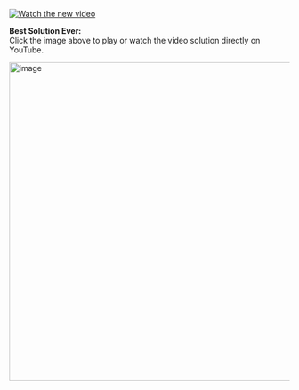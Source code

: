 

[![Watch the new video](https://img.youtube.com/vi/Gmr0PikB2d0/0.jpg)](https://youtu.be/Gmr0PikB2d0 "Watch the new video")


**Best Solution Ever:**  
Click the image above to play or watch the video solution directly on YouTube.


<img width="526" height="574" alt="image" src="https://github.com/user-attachments/assets/c633d7f1-59b0-437a-b4b1-422e0f212a6a" />
